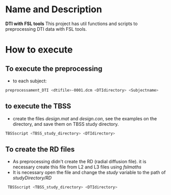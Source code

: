 # Name and Description 
**DTI with FSL tools** This project has util functions and scripts to preprocessing DTI data with FSL tools.

# How to execute

## To execute the preprocessing
 * to each subject:
  ```bash
  preprocessament_DTI <dtifile>-0001.dcm <DTIdirectory> <Subjectname>
  ```
## to execute the TBSS
  * create the files _design.mat_ and _design.con_, see the examples on the directory, and save them on TBSS study directory. 

  ```bash
  TBSSscript <TBSS_study_directory> <DTIdirectory> 
  ```
  
## To create the RD files
 * As preprocessing didn't create the RD (radial diffusion file). it is necessary create this file from L2 and L3 files using _fslmaths_
 * It is necessary open the file and change the _study_ variable to the path of _studyDirectory/RD_
 ```bash
  TBSSscript <TBSS_study_directory> <DTIdirectory> 
  ```
